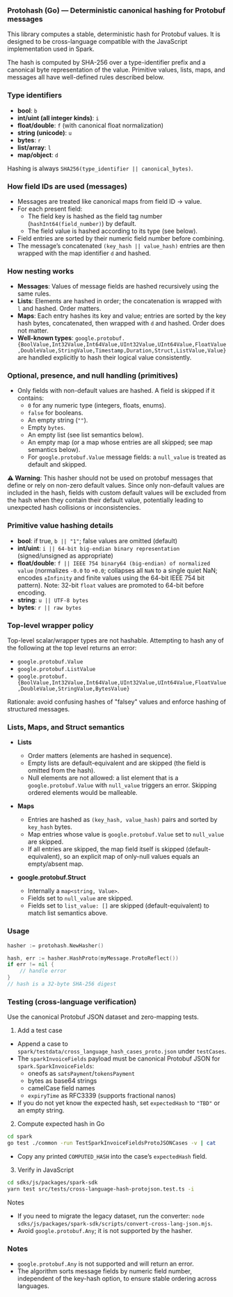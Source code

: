 ### Protohash (Go) — Deterministic canonical hashing for Protobuf messages

This library computes a stable, deterministic hash for Protobuf values. It is designed to be cross-language compatible with the JavaScript implementation used in Spark.

The hash is computed by SHA-256 over a type-identifier prefix and a canonical byte representation of the value. Primitive values, lists, maps, and messages all have well-defined rules described below.

### Type identifiers

- **bool**: `b`
- **int/uint (all integer kinds)**: `i`
- **float/double**: `f` (with canonical float normalization)
- **string (unicode)**: `u`
- **bytes**: `r`
- **list/array**: `l`
- **map/object**: `d`

Hashing is always `SHA256(type_identifier || canonical_bytes)`.

### How field IDs are used (messages)

- Messages are treated like canonical maps from field ID → value.
- For each present field:
  - The field key is hashed as the field tag number (`hashInt64(field_number)`) by default.
  - The field value is hashed according to its type (see below).
- Field entries are sorted by their numeric field number before combining.
- The message’s concatenated `(key_hash || value_hash)` entries are then wrapped with the map identifier `d` and hashed.

### How nesting works

- **Messages**: Values of message fields are hashed recursively using the same rules.
- **Lists**: Elements are hashed in order; the concatenation is wrapped with `l` and hashed. Order matters.
- **Maps**: Each entry hashes its key and value; entries are sorted by the key hash bytes, concatenated, then wrapped with `d` and hashed. Order does not matter.
- **Well-known types**: `google.protobuf.{BoolValue,Int32Value,Int64Value,UInt32Value,UInt64Value,FloatValue,DoubleValue,StringValue,Timestamp,Duration,Struct,ListValue,Value}` are handled explicitly to hash their logical value consistently.

### Optional, presence, and null handling (primitives)

- Only fields with non-default values are hashed. A field is skipped if it contains:
  - `0` for any numeric type (integers, floats, enums).
  - `false` for booleans.
  - An empty string (`""`).
  - Empty `bytes`.
  - An empty list (see list semantics below).
  - An empty map (or a map whose entries are all skipped; see map semantics below).
  - For `google.protobuf.Value` message fields: a `null_value` is treated as default and skipped.

**⚠️ Warning**: This hasher should not be used on protobuf messages that define or rely on non-zero default values. Since only non-default values are included in the hash, fields with custom default values will be excluded from the hash when they contain their default value, potentially leading to unexpected hash collisions or inconsistencies.

### Primitive value hashing details

- **bool**: if true, `b || "1"`; false values are omitted (default)
- **int/uint**: `i || 64-bit big-endian binary representation` (signed/unsigned as appropriate)
- **float/double**: `f || IEEE 754 binary64 (big-endian) of normalized value` (normalizes `-0.0` to `+0.0`; collapses all `NaN` to a single quiet NaN; encodes `±Infinity` and finite values using the 64-bit IEEE 754 bit pattern). Note: 32-bit `float` values are promoted to 64-bit before encoding.
- **string**: `u || UTF-8 bytes`
- **bytes**: `r || raw bytes`

### Top-level wrapper policy

Top-level scalar/wrapper types are not hashable. Attempting to hash any of the following at the top level returns an error:

- `google.protobuf.Value`
- `google.protobuf.ListValue`
- `google.protobuf.{BoolValue,Int32Value,Int64Value,UInt32Value,UInt64Value,FloatValue,DoubleValue,StringValue,BytesValue}`

Rationale: avoid confusing hashes of "falsey" values and enforce hashing of structured messages.

### Lists, Maps, and Struct semantics

- **Lists**

  - Order matters (elements are hashed in sequence).
  - Empty lists are default-equivalent and are skipped (the field is omitted from the hash).
  - Null elements are not allowed: a list element that is a `google.protobuf.Value` with `null_value` triggers an error. Skipping ordered elements would be malleable.

- **Maps**

  - Entries are hashed as `(key_hash, value_hash)` pairs and sorted by `key_hash` bytes.
  - Map entries whose value is `google.protobuf.Value` set to `null_value` are skipped.
  - If all entries are skipped, the map field itself is skipped (default-equivalent), so an explicit map of only-null values equals an empty/absent map.

- **google.protobuf.Struct**
  - Internally a `map<string, Value>`.
  - Fields set to `null_value` are skipped.
  - Fields set to `list_value: []` are skipped (default-equivalent) to match list semantics above.

### Usage

```go
hasher := protohash.NewHasher()

hash, err := hasher.HashProto(myMessage.ProtoReflect())
if err != nil {
    // handle error
}
// hash is a 32-byte SHA-256 digest
```

### Testing (cross-language verification)

Use the canonical Protobuf JSON dataset and zero-mapping tests.

1. Add a test case

- Append a case to `spark/testdata/cross_language_hash_cases_proto.json` under `testCases`.
- The `sparkInvoiceFields` payload must be canonical Protobuf JSON for `spark.SparkInvoiceFields`:
  - oneofs as `satsPayment`/`tokensPayment`
  - bytes as base64 strings
  - camelCase field names
  - `expiryTime` as RFC3339 (supports fractional nanos)
- If you do not yet know the expected hash, set `expectedHash` to `"TBD"` or an empty string.

2. Compute expected hash in Go

```bash
cd spark
go test ./common -run TestSparkInvoiceFieldsProtoJSONCases -v | cat
```

- Copy any printed `COMPUTED_HASH` into the case’s `expectedHash` field.

3. Verify in JavaScript

```bash
cd sdks/js/packages/spark-sdk
yarn test src/tests/cross-language-hash-protojson.test.ts -i
```

Notes

- If you need to migrate the legacy dataset, run the converter:
  `node sdks/js/packages/spark-sdk/scripts/convert-cross-lang-json.mjs`.
- Avoid `google.protobuf.Any`; it is not supported by the hasher.

### Notes

- `google.protobuf.Any` is not supported and will return an error.
- The algorithm sorts message fields by numeric field number, independent of the key-hash option, to ensure stable ordering across languages.
